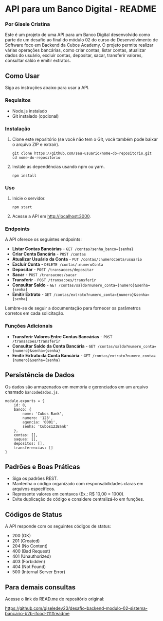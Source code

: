 # API para um Banco Digital - README

### Por Gisele Cristina

Este é um projeto de uma API para um Banco Digital desenvolvido como parte de um desafio ao final do módulo 02 do curso de Desenvolvimento de Software foco em Backend da Cubos Academy. O projeto permite realizar várias operações bancárias, como criar contas, listar contas, atualizar dados do usuário, excluir contas, depositar, sacar, transferir valores, consultar saldo e emitir extratos.

## Como Usar

Siga as instruções abaixo para usar a API.

### Requisitos

- Node.js instalado
- Git instalado (opcional)

### Instalação

1. Clone este repositório (se você não tem o Git, você também pode baixar o arquivo ZIP e extrair).
   ```
   git clone https://github.com/seu-usuario/nome-do-repositorio.git
   cd nome-do-repositorio
   ```

2. Instale as dependências usando npm ou yarn.
   ```
   npm install
   ```

### Uso

1. Inicie o servidor.
   ```
   npm start
   ```

2. Acesse a API em [http://localhost:3000](http://localhost:3000).

### Endpoints

A API oferece os seguintes endpoints:

- **Listar Contas Bancárias** - `GET /contas?senha_banco={senha}`
- **Criar Conta Bancária** - `POST /contas`
- **Atualizar Usuário da Conta** - `PUT /contas/:numeroConta/usuario`
- **Excluir Conta** - `DELETE /contas/:numeroConta`
- **Depositar** - `POST /transacoes/depositar`
- **Sacar** - `POST /transacoes/sacar`
- **Transferir** - `POST /transacoes/transferir`
- **Consultar Saldo** - `GET /contas/saldo?numero_conta={numero}&senha={senha}`
- **Emitir Extrato** - `GET /contas/extrato?numero_conta={numero}&senha={senha}`

Lembre-se de seguir a documentação para fornecer os parâmetros corretos em cada solicitação.

### Funções Adicionais

- **Transferir Valores Entre Contas Bancárias** - `POST /transacoes/transferir`
- **Consultar Saldo da Conta Bancária** - `GET /contas/saldo?numero_conta={numero}&senha={senha}`
- **Emitir Extrato da Conta Bancária** - `GET /contas/extrato?numero_conta={numero}&senha={senha}`

## Persistência de Dados

Os dados são armazenados em memória e gerenciados em um arquivo chamado `bancodedados.js`.

```
module.exports = {
    id: 0,
    banco: {
        nome: 'Cubos Bank',
        numero: '123',
        agencia: '0001',
        senha: 'Cubos123Bank'
    },
    contas: [],
    saques: [],
    depositos: [],
    transferencias: []
}

```
## Padrões e Boas Práticas

- Siga os padrões REST.
- Mantenha o código organizado com responsabilidades claras em arquivos específicos.
- Represente valores em centavos (Ex.: R$ 10,00 = 1000).
- Evite duplicação de código e considere centralizá-lo em funções.

## Códigos de Status

A API responde com os seguintes códigos de status:

- 200 (OK)
- 201 (Created)
- 204 (No Content)
- 400 (Bad Request)
- 401 (Unauthorized)
- 403 (Forbidden)
- 404 (Not Found)
- 500 (Internal Server Error)

## Para demais consultas 

Acesse o link do READ.me do repositório original:

https://github.com/giseledev23/desafio-backend-modulo-02-sistema-bancario-b2b-ifood-t11#readme
